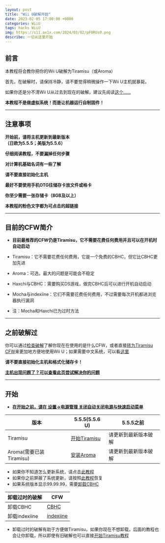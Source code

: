 ```yaml
---
layout: post
title: "Wii U破解开始"
date: 2023-02-05 17:00:00 +0800
categories: WiiU
tags: hacks WiiU
img: https://s11.ax1x.com/2024/03/02/pF0RUs0.png
describe: 一切从这里开始
---
```


## 前言

本教程将会教你把你的Wii U破解为Tiramisu（或Aroma）

首先，在破解时，请保持冷静，请不要觉得稍微操作一下Wii U主机就暴毙。

如果你还是分不清Wii U从过去到现在的破解，建议先阅读[这个……](https://wiiu.1919810.com/wiiu/2023/02/05/hacksWord.html)

**本教程不是做虚拟系统！而是让机器运行自制固件！**

<hr />

## 注意事项

**开始前，请将主机更新到最新版本<br />（日欧为5.5.5；美版为5.5.6）**

**仔细阅读教程，不要漏掉任何步骤**

**对计算机基础名词有一些了解**

**请不要直接初始化主机**

**最好不要使用手机OTG往储存卡放文件或格卡**

**你至少需要一张存储卡（8GB及以上）**

**本教程的粉色文字都为可点击的超链接**


<hr />

## 目前的CFW简介

* **目前最推荐的CFW仍是Tiramisu，它不需要花费任何费用并且可以在开机时自动启动**

* Tiramisu：它不需要花费任何费用，它是一个免费的CBHC，但它比CBHC更加先进

* Aroma：可选，最大的问题是可能会不稳定

* Haxchi与CBHC：需要购买DS游戏，做完CBHC后可以进行开机自动启动

* Mocha与indexiine：它们不需要花费任何费用，不过需要每次开机都进浏览器执行漏洞

* 注：Mocha和Haxchi已为过时方法

<hr />

## 之前破解过

你可以通过[检查破解](https://wiiu.1919810.com/wiiu/2023/02/04/CheckHacks.html)了解你现在在使用的是什么CFW，或者直接[转为Tiramisu CFW](https://wiiu.1919810.com/wiiu/2023/02/05/prepare-Tiramisu.html)来更加地方便地使用Wii U；如果需要中文系统，可以看[这里](https://wiiu.1919810.com/wiiu/2023/02/04/install-CHJsystem.html)

**请不要直接初始化主机和格式化储存卡！**

[**主机出现问题了？可以查看此页尝试解决你的问题**](https://wiiu.1919810.com/wiiu/2023/02/05/QA.html)

<hr />

## 开始

- **[在开始之前，请在 设置->电源管理 关闭自动关闭电源与快速启动菜单](https://en-americas-support.nintendo.com/app/answers/detail/a_id/1495/kw/Standby%20Functions)**

| 版本                    | 5.5.5(5.5.6 U)        | 5.5.5之前          |
| ----------------------- | ------------ | ------------------------ |
| Tiramisu            | [开始Tiramisu](https://wiiu.1919810.com/wiiu/2023/02/05/prepare-Tiramisu.html)     | 请更新到最新版本破解 |
| Aroma(需要已装Tiramisu)            | [安装Aroma](https://wiiu.1919810.com/wiiu/2023/02/05/Aroma.html)     | 请更新到最新版本破解 |

- 如果你不知道怎么更新系统，请点击[此教程](https://en-americas-support.nintendo.com/app/answers/detail/a_id/1136)
- 如果你之前屏蔽了系统更新，请按照[此教程](https://wiiu.1919810.com/wiiu/2023/02/01/uninstall-UDFiine.html)恢复
- 如果系统版本显示99.99.99，需要[卸载CBHC](https://wiiu.1919810.com/wiiu/2023/02/01/uninstall-CBHC.html)

| 卸载过时的破解 | CFW |
| ----------------------- | ------------ |
| 卸载CBHC | [CBHC](https://wiiu.1919810.com/wiiu/2023/02/01/uninstall-CBHC.html)     |
| 卸载indexiine   | [indexiine](https://wiiu.1919810.com/wiiu/2023/02/01/uninstall-indexiine.html)     |

- 卸载过时的破解有助于方便做Tiramisu，如果你现在不想卸载，后面的教程也会让你卸载，所以即使有旧破解也可以直接[开始Tiramisu教程](https://wiiu.1919810.com/wiiu/2023/02/05/prepare-Tiramisu.html)
